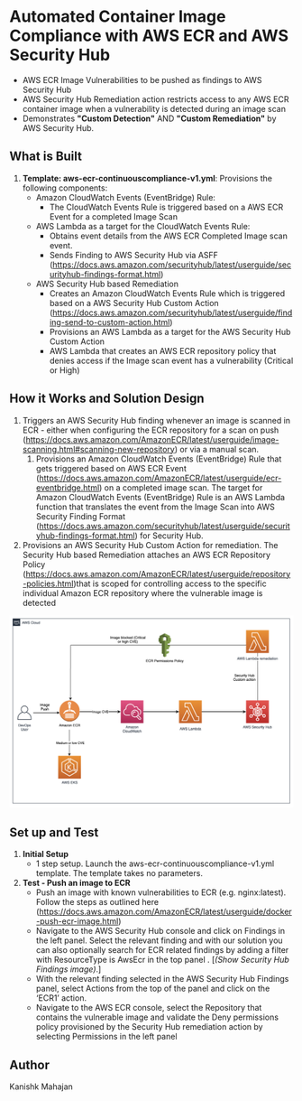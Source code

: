 # Automated Container Image Compliance with AWS ECR and AWS Security Hub


* AWS ECR Image Vulnerabilities to be pushed as findings to AWS Security Hub
* AWS Security Hub Remediation action restricts access to any AWS ECR container image when a vulnerability is detected during an image scan
* Demonstrates **"Custom Detection"** AND **"Custom Remediation"** by AWS Security Hub. 


## What is Built

1. **Template: aws-ecr-continuouscompliance-v1.yml**: Provisions the following components:
    * Amazon CloudWatch Events (EventBridge) Rule:
        * The CloudWatch Events Rule is triggered based on a AWS ECR Event for a completed Image Scan
    * AWS Lambda as a target for the CloudWatch Events Rule:
        * Obtains event details from the AWS ECR Completed Image scan event.
        * Sends Finding to AWS Security Hub via ASFF (https://docs.aws.amazon.com/securityhub/latest/userguide/securityhub-findings-format.html)
    * AWS Security Hub based Remediation
        * Creates an Amazon CloudWatch Events Rule which is triggered based on a AWS Security Hub Custom Action (https://docs.aws.amazon.com/securityhub/latest/userguide/finding-send-to-custom-action.html)
        * Provisions an AWS Lambda as a target for the AWS Security Hub Custom Action
        * AWS Lambda that creates an AWS ECR repository policy that denies access if the Image scan event has a vulnerability (Critical or High)


## How it Works and Solution Design
1. Triggers an AWS Security Hub finding whenever an image is scanned in ECR - either when configuring the ECR repository for a scan on push (https://docs.aws.amazon.com/AmazonECR/latest/userguide/image-scanning.html#scanning-new-repository) or via a manual scan. 
	1. Provisions an Amazon CloudWatch Events (EventBridge) Rule that gets triggered based on AWS ECR Event (https://docs.aws.amazon.com/AmazonECR/latest/userguide/ecr-eventbridge.html) on a completed image scan.  The target for Amazon CloudWatch Events (EventBridge) Rule is an AWS Lambda function that translates the event from the Image Scan into AWS Security Finding Format (https://docs.aws.amazon.com/securityhub/latest/userguide/securityhub-findings-format.html) for Security Hub. 
2. Provisions an AWS Security Hub Custom Action for remediation. The Security Hub based Remediation attaches an AWS ECR Repository Policy (https://docs.aws.amazon.com/AmazonECR/latest/userguide/repository-policies.html)that is scoped for controlling access to the specific  individual Amazon ECR repository where the vulnerable image is detected


![](images/arch-diagram.png)


## Set up and Test

1. **Initial Setup**
    * 1 step setup. Launch the aws-ecr-continuouscompliance-v1.yml template. The template takes no parameters.
2. **Test - Push an image to ECR** 
	* Push an image with known vulnerabilities to ECR (e.g. nginx:latest).  Follow the steps as outlined here (https://docs.aws.amazon.com/AmazonECR/latest/userguide/docker-push-ecr-image.html)
	* Navigate to the AWS Security Hub console and click on Findings in the left panel. Select the relevant finding and with our solution you can also optionally search for ECR related findings by adding a filter with ResourceType is AwsEcr in the top panel . [*(Show Security Hub Findings image)*.]
	* With the relevant finding selected in the AWS Security Hub Findings panel, select Actions from the top of the panel and click on the ‘ECR1’ action.
	* Navigate to  the AWS ECR console, select the Repository that contains the vulnerable image and validate the Deny permissions policy provisioned by the Security Hub remediation action by selecting Permissions in the left panel

## Author
Kanishk Mahajan